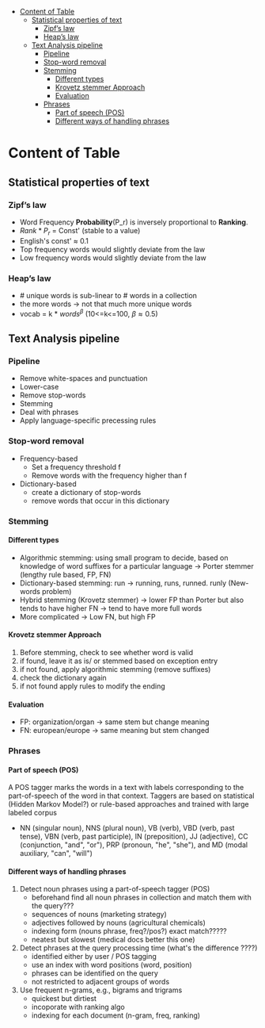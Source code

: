 
- [Content of Table](#content-of-table)
  - [Statistical properties of text](#statistical-properties-of-text)
    - [Zipf’s law](#zipfs-law)
    - [Heap’s law](#heaps-law)
  - [Text Analysis pipeline](#text-analysis-pipeline)
    - [Pipeline](#pipeline)
    - [Stop-word removal](#stop-word-removal)
    - [Stemming](#stemming)
      - [Different types](#different-types)
      - [Krovetz stemmer Approach](#krovetz-stemmer-approach)
      - [Evaluation](#evaluation)
    - [Phrases](#phrases)
      - [Part of speech (POS)](#part-of-speech-pos)
      - [Different ways of handling phrases](#different-ways-of-handling-phrases)


# Content of Table
## Statistical properties of text
### Zipf’s law
- Word Frequency **Probability**(P_r) is inversely proportional to **Ranking**.
- $Rank * P_r$ = Const' (stable to a value)
- English's const' $\approx$ 0.1
- Top frequency words would slightly deviate from the law
- Low frequency words would slightly deviate from the law
  

###  Heap’s law
- \# unique words is sub-linear to \# words in a collection
- the more words -> not that much more unique words
- vocab = k * $words^\beta$ (10<=k<=100, $\beta \approx 0.5$)

## Text Analysis pipeline

### Pipeline
- Remove white-spaces and punctuation
- Lower-case
- Remove stop-words
- Stemming
- Deal with phrases
- Apply language-specific precessing rules

### Stop-word removal
- Frequency-based
    - Set a frequency threshold f 
    - Remove words with the frequency higher than f
- Dictionary-based
  - create a dictionary of stop-words
  - remove words that occur in this dictionary 

### Stemming
#### Different types
- Algorithmic stemming: using small program to decide, based on knowledge of word suffixes for a particular language -> Porter stemmer (lengthy rule based, FP, FN)
- Dictionary-based stemming: run -> running, runs, runned. runly (New-words problem)
- Hybrid stemming (Krovetz stemmer) -> lower FP than Porter but also tends to have higher FN -> tend to have more full words
- More complicated -> Low FN, but high FP

#### Krovetz stemmer Approach 
1. Before stemming, check to see whether word is valid
2. if found, leave it as is/ or stemmed based on exception entry
3. if not found, apply algorithmic stemming (remove suffixes)
4. check the dictionary again
5. if not found apply rules to modify the ending

#### Evaluation
- FP: organization/organ -> same stem but change meaning 
- FN: european/europe -> same meaning but stem changed

 
### Phrases
#### Part of speech (POS)
A POS tagger marks the words in a text with labels corresponding to the part-of-speech of the word in that context. Taggers are based on statistical (Hidden Markov Model?) or rule-based approaches and trained with large labeled corpus

- NN (singular noun), NNS (plural noun), VB (verb), VBD (verb, past tense), VBN (verb, past participle), IN (preposition), JJ (adjective), CC (conjunction, "and", "or"), PRP (pronoun, "he", "she"), and MD (modal auxiliary, "can", "will")

#### Different ways of handling phrases
1. Detect noun phrases using a part-of-speech tagger (POS)
    - beforehand find all noun phrases in collection and match them with the query???
    - sequences of nouns (marketing strategy)
    - adjectives followed by nouns (agricultural chemicals)
    - indexing form (nouns phrase, freq?/pos?) exact match?????
    - neatest but slowest (medical docs better this one)
2. Detect phrases at the query processing time (what's the difference ????)
    - identified either by user / POS tagging
    - use an index with word positions (word, position)
    - phrases can be identified on the query
    - not restricted to adjacent groups of words
3. Use frequent n-grams, e.g., bigrams and trigrams
    - quickest but dirtiest 
    - incoporate with ranking algo
    - indexing for each document (n-gram, freq, ranking)

